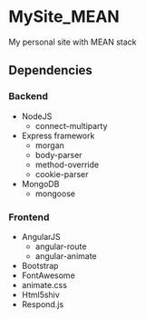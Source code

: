 MySite_MEAN
===========
My personal site with MEAN stack

Dependencies
-----------
### Backend
   - NodeJS
      - connect-multiparty
   - Express framework
      - morgan
      - body-parser
      - method-override
      - cookie-parser
   - MongoDB
      - mongoose

### Frontend
   - AngularJS
     - angular-route
     - angular-animate
   - Bootstrap
   - FontAwesome
   - animate.css
   - Html5shiv
   - Respond.js
